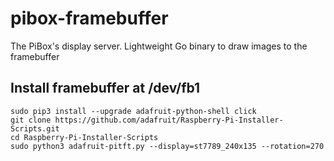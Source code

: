 # pibox-framebuffer
The PiBox's display server. Lightweight Go binary to draw images to the framebuffer


## Install framebuffer at /dev/fb1
    sudo pip3 install --upgrade adafruit-python-shell click
    git clone https://github.com/adafruit/Raspberry-Pi-Installer-Scripts.git
    cd Raspberry-Pi-Installer-Scripts
    sudo python3 adafruit-pitft.py --display=st7789_240x135 --rotation=270

